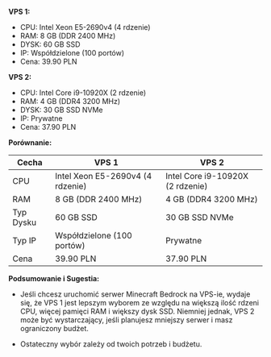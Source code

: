 **VPS 1:**
- CPU: Intel Xeon E5-2690v4 (4 rdzenie)
- RAM: 8 GB (DDR 2400 MHz)
- DYSK: 60 GB SSD
- IP: Współdzielone (100 portów)
- Cena: 39.90 PLN

**VPS 2:**
- CPU: Intel Core i9-10920X (2 rdzenie)
- RAM: 4 GB (DDR4 3200 MHz)
- DYSK: 30 GB SSD NVMe
- IP: Prywatne
- Cena: 37.90 PLN

**Porównanie:**

| Cecha                | VPS 1                     | VPS 2                      |
|----------------------|---------------------------|----------------------------|
| CPU                  | Intel Xeon E5-2690v4 (4 rdzenie) | Intel Core i9-10920X (2 rdzenie) |
| RAM                  | 8 GB (DDR 2400 MHz)       | 4 GB (DDR4 3200 MHz)       |
| Typ Dysku            | 60 GB SSD                 | 30 GB SSD NVMe             |
| Typ IP               | Współdzielone (100 portów) | Prywatne                   |
| Cena                 | 39.90 PLN                 | 37.90 PLN                  |

**Podsumowanie i Sugestia:**

- Jeśli chcesz uruchomić serwer Minecraft Bedrock na VPS-ie, wydaje się, że VPS 1 jest lepszym wyborem ze względu na większą ilość rdzeni CPU, więcej pamięci RAM i większy dysk SSD. Niemniej jednak, VPS 2 może być wystarczający, jeśli planujesz mniejszy serwer i masz ograniczony budżet.

- Ostateczny wybór zależy od twoich potrzeb i budżetu.
